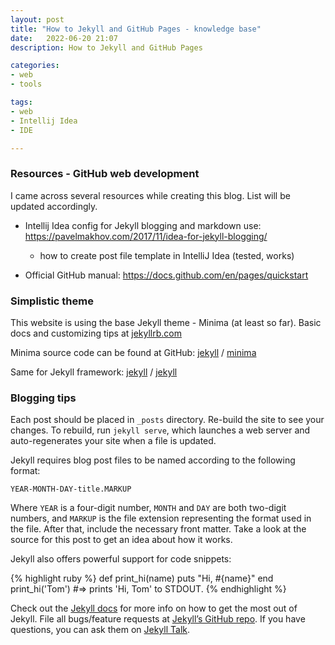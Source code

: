```yaml
---
layout: post
title: "How to Jekyll and GitHub Pages - knowledge base"
date:   2022-06-20 21:07
description: How to Jekyll and GitHub Pages

categories:
- web
- tools

tags:
- web
- Intellij Idea
- IDE

---
```


### Resources - GitHub web development

I came across several resources while creating this blog.
List will be updated accordingly.

- Intellij Idea config for Jekyll blogging and markdown use:
https://pavelmakhov.com/2017/11/idea-for-jekyll-blogging/
  - how to create post file template in IntelliJ Idea (tested, works)

- Official GitHub manual:
https://docs.github.com/en/pages/quickstart

### Simplistic theme

This website is using the base Jekyll theme - Minima (at least so far). 
Basic docs and customizing tips at [jekyllrb.com](https://jekyllrb.com/)

Minima source code can be found at GitHub:
[jekyll][jekyll-organization] /
[minima](https://github.com/jekyll/minima)

Same for Jekyll framework:
[jekyll][jekyll-organization] /
[jekyll](https://github.com/jekyll/jekyll)


[jekyll-organization]: https://github.com/jekyll

### Blogging tips

Each post should be placed in `_posts` directory. Re-build the site to see your changes. 
To rebuild, run `jekyll serve`, which launches a web server and auto-regenerates your site when a file is updated.

Jekyll requires blog post files to be named according to the following format:

`YEAR-MONTH-DAY-title.MARKUP`

Where `YEAR` is a four-digit number, `MONTH` and `DAY` are both two-digit numbers, and `MARKUP` is the file extension representing the format used in the file. After that, include the necessary front matter. Take a look at the source for this post to get an idea about how it works.

Jekyll also offers powerful support for code snippets:

{% highlight ruby %}
def print_hi(name)
puts "Hi, #{name}"
end
print_hi('Tom')
#=> prints 'Hi, Tom' to STDOUT.
{% endhighlight %}

Check out the [Jekyll docs][jekyll-docs] for more info on how to get the most out of Jekyll. File all bugs/feature requests at [Jekyll’s GitHub repo][jekyll-gh]. If you have questions, you can ask them on [Jekyll Talk][jekyll-talk].

[jekyll-docs]: https://jekyllrb.com/docs/home
[jekyll-gh]:   https://github.com/jekyll/jekyll
[jekyll-talk]: https://talk.jekyllrb.com/